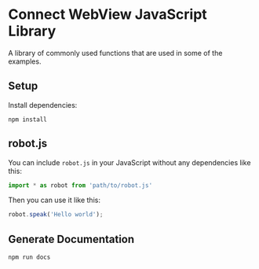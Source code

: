 # Connect WebView JavaScript Library
A library of commonly used functions that are used in some of the examples.

## Setup
Install dependencies:
```shell
npm install
```

## robot.js
You can include `robot.js` in your JavaScript without any dependencies like this:
```javascript
import * as robot from 'path/to/robot.js'
```

Then you can use it like this:
```javascript
robot.speak('Hello world');
```

## Generate Documentation
```shell
npm run docs
```
